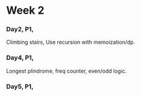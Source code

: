 # **Week 2**
### Day2, P1,
 Climbing stairs,
 Use recursion with memoization/dp.
 ### Day4, P1,
 Longest plindrome,
 freq counter, even/odd logic.
 ### Day5, P1,
 
